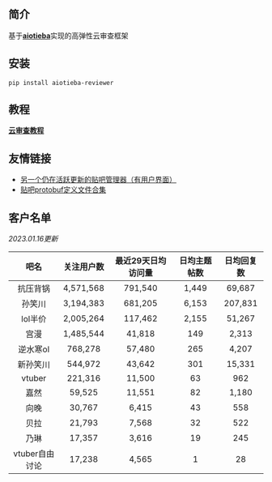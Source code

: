 ## 简介

基于[**aiotieba**](https://github.com/Starry-OvO/aiotieba)实现的高弹性云审查框架

## 安装

```shell
pip install aiotieba-reviewer
```

## 教程

[**云审查教程**](https://v-8.top/tutorial/reviewer)

## 友情链接

+ [另一个仍在活跃更新的贴吧管理器（有用户界面）](https://github.com/dog194/TiebaManager)
+ [贴吧protobuf定义文件合集](https://github.com/n0099/tbclient.protobuf)

## 客户名单

*2023.01.16更新*

|      吧名      | 关注用户数 | 最近29天日均访问量 | 日均主题帖数 | 日均回复数 |
| :------------: | :--------: | :----------------: | :----------: | :--------: |
|    抗压背锅    | 4,571,568  |      791,540       |    1,449     |   69,687   |
|     孙笑川     | 3,194,383  |      681,205       |    6,153     |  207,831   |
|    lol半价     | 2,005,264  |      117,462       |    2,155     |   51,267   |
|      宫漫      | 1,485,544  |       41,818       |     149      |   2,313    |
|    逆水寒ol    |  768,278   |       57,480       |     265      |   4,207    |
|    新孙笑川    |  544,972   |       43,642       |     301      |   15,331   |
|     vtuber     |  221,316   |       11,500       |      63      |    962     |
|      嘉然      |   59,525   |       11,551       |      82      |   1,180    |
|      向晚      |   30,767   |       6,415        |      43      |    558     |
|      贝拉      |   21,793   |       7,568        |      32      |    522     |
|      乃琳      |   17,357   |       3,616        |      19      |    245     |
| vtuber自由讨论 |   17,238   |       4,565        |      1       |     28     |
